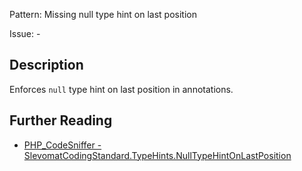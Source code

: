 Pattern: Missing null type hint on last position

Issue: -

## Description

Enforces `null` type hint on last position in annotations.

## Further Reading

* [PHP_CodeSniffer - SlevomatCodingStandard.TypeHints.NullTypeHintOnLastPosition](https://github.com/slevomat/coding-standard/blob/master/doc/type-hints.md#slevomatcodingstandardtypehintsnulltypehintonlastposition-)